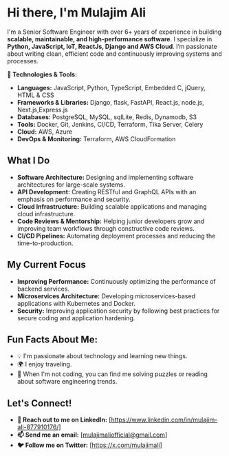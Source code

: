 # Hi there, I'm Mulajim Ali

I'm a Senior Software Engineer with over 6+ years of experience in building **scalable, maintainable, and high-performance software**. I specialize in **Python, JavaScript, IoT, ReactJs, Django and AWS Cloud**. I’m passionate about writing clean, efficient code and continuously improving systems and processes.


**🔧 Technologies & Tools:**
- **Languages:** JavaScript, Python, TypeScript, Embedded C, jQuery, HTML & CSS
- **Frameworks & Libraries:** Django, flask, FastAPI, React.js, node.js, Next.js,Express.js
- **Databases:** PostgreSQL, MySQL, sqlLite, Redis, Dynamodb, S3
- **Tools:** Docker, Git, Jenkins, CI/CD, Terraform, Tika Server, Celery
- **Cloud:** AWS, Azure
- **DevOps & Monitoring:** Terraform, AWS CloudFormation

## What I Do
- **Software Architecture:** Designing and implementing software architectures for large-scale systems.
- **API Development:** Creating RESTful and GraphQL APIs with an emphasis on performance and security.
- **Cloud Infrastructure:** Building scalable applications and managing cloud infrastructure.
- **Code Reviews & Mentorship:** Helping junior developers grow and improving team workflows through constructive code reviews.
- **CI/CD Pipelines:** Automating deployment processes and reducing the time-to-production.

## My Current Focus
- **Improving Performance:** Continuously optimizing the performance of backend services.
- **Microservices Architecture:** Developing microservices-based applications with Kubernetes and Docker.  
- **Security:** Improving application security by following best practices for secure coding and application hardening.

## Fun Facts About Me:
- 💡 I'm passionate about technology and learning new things.
- 🌍 I enjoy traveling.
- 🧩 When I'm not coding, you can find me solving puzzles or reading about software engineering trends.

## Let's Connect!
- **💬 Reach out to me on LinkedIn:** [https://www.linkedin.com/in/mulajim-ali-877910176/]
- **📫 Send me an email:** [mulajimaliofficial@gmail.com]
- **🐦 Follow me on Twitter:** [https://x.com/mulajimali]
